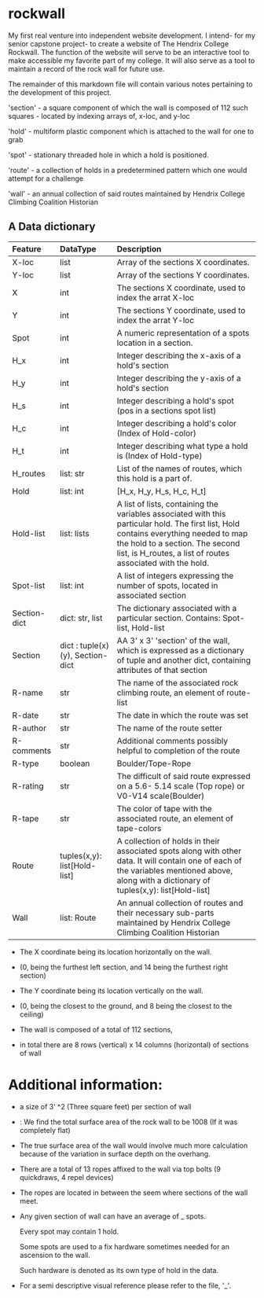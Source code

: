 # rockwall


My first real venture into independent website development. I intend- for my senior capstone project- to create a website of The Hendrix College Rockwall. The function of the website will serve to be an interactive tool to make accessible my favorite part of my college. It will also serve as a tool to maintain a record of the rock wall for future use.

The remainder of this markdown file will contain various notes pertaining to the development of this project.

'section' 	- a square component of which the wall is composed of 112 such squares
            - located by indexing arrays of, x-loc, and y-loc
			
'hold' 			- multiform plastic component which is attached to the wall for one to grab

'spot' 			- stationary threaded hole in which a hold is positioned.

'route'			- a collection of holds in a predetermined pattern which one would attempt for a challenge

'wall'			- an annual collection of said routes maintained by Hendrix College Climbing Coalition Historian

## A Data dictionary

|Feature | DataType | Description|
|:--------|:----------|:------------|
|X-loc | list | Array of the sections X coordinates.|
|Y-loc | list | Array of the sections Y coordinates.|
|X | int | The sections X coordinate, used to index the arrat X-loc|
|Y | int | The sections Y coordinate, used to index the arrat Y-loc| 
|Spot | int | A numeric representation of a spots location in a section. |
|H_x | int | Integer describing the x-axis of a hold's section |
|H_y| int | Integer describing the y-axis of a hold's section  |
|H_s | int | Integer describing a hold's spot (pos in a sections spot list)|
|H_c | int | Integer describing a hold's color (Index of Hold-color) |
|H_t | int | Integer describing what type a hold is (Index of Hold-type) |
|H_routes | list: str | List of the names of routes, which this hold is a part of.|
|Hold | list: int | [H_x, H_y, H_s, H_c, H_t] |
|Hold-list | list: lists | A list of lists, containing the variables associated with this particular hold. The first list, Hold contains everything needed to map the hold to a section. The second list, is H_routes, a list of routes associated with the hold.  |
|Spot-list | list: int | A list of integers expressing the number of spots, located in associated section |
|Section-dict | dict: str, list | The dictionary associated with a particular section. Contains: Spot-list, Hold-list |
|Section | dict : tuple(x)(y), Section-dict | AA 3' x 3' 'section' of the wall, which is expressed as a dictionary of tuple and another dict, containing attributes of that section|
|R-name | str    |  The name of the associated rock climbing route, an element of route-list   | 
|R-date |  str  |  The date in which the route was set  | 
|R-author |  str   |  The name of the route setter  | 
|R-comments |  str   | Additional comments possibly helpful to completion of the route   | 
|R-type |  boolean    |  Boulder/Tope-Rope   | 
|R-rating |  str   |  The difficult of said route expressed on a 5.6- 5.14 scale (Top rope) or V0-V14 scale(Boulder) |
|R-tape |  str   |  The color of tape with the associated route, an element of tape-colors   |
|Route |   tuples(x,y): list[Hold-list]  | A collection of holds in their associated spots along with other data. It will contain one of each of the variables mentioned above, along with a dictionary of tuples(x,y): list[Hold-list]|
|Wall |  list: Route | An annual collection of routes and their necessary sub-parts maintained by Hendrix College Climbing Coalition Historian|



* The X coordinate being its location horizontally on the wall.
* (0, being the furthest left section, and 14 being the furthest right section)

* The Y coordinate being its location vertically on the wall.
* (0, being the closest to the ground, and 8 being the closest to the ceiling)

* 	The wall is composed of a total of 112 sections,
* 	in total there are 8 rows (vertical) x 14 columns (horizontal) of sections of wall

# Additional information:
  * a size of 3' ^2  (Three square feet) per section of wall
  * : 	We find the total surface area of the rock wall to be 1008 (If it was completely flat)
  * The true surface area of the wall would involve much more calculation because of the variation in surface depth on the overhang.
  * There are a total of 13 ropes affixed to the wall via top bolts (9 quickdraws, 4 repel devices)
  * The ropes are located in between the seem where sections of the wall meet.
  * Any given section of wall can have an average of _ spots.
  
      Every spot may contain 1 hold.
    
	  Some spots are used to a fix hardware sometimes needed for an ascension to the wall.
      
	  Such hardware is denoted as its own type of hold in the data.

  * For a semi descriptive visual reference please refer to the file, '_'.
